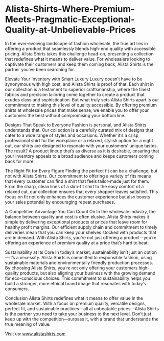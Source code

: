 # Alista-Shirts-Where-Premium-Meets-Pragmatic-Exceptional-Quality-at-Unbelievable-Prices
In the ever-evolving landscape of fashion wholesale, the true art lies in offering a product that seamlessly blends high-end quality with accessible pricing. Alista Shirts takes this challenge head-on, presenting a collection that redefines what it means to deliver value. For wholesalers looking to captivate their customers and keep them coming back, Alista Shirts is the partner you’ve been searching for.

Elevate Your Inventory with Smart Luxury
Luxury doesn’t have to be synonymous with high cost, and Alista Shirts is proof of that. Each shirt in our collection is a testament to superior craftsmanship, where the finest fabrics and precision tailoring come together to create a product that exudes class and sophistication. But what truly sets Alista Shirts apart is our commitment to making this level of quality accessible. By offering premium shirts at wholesale prices that make sense, we enable you to offer your customers the best without compromising your bottom line.

Designs That Speak to Everyone
Fashion is personal, and Alista Shirts understands that. Our collection is a carefully curated mix of designs that cater to a wide range of styles and occasions. Whether it’s a crisp, professional shirt for the workplace or a relaxed, stylish option for a night out, our shirts are designed to resonate with your customers’ unique tastes. The result? A product lineup that’s as diverse as it is desirable, ensuring that your inventory appeals to a broad audience and keeps customers coming back for more.

The Right Fit for Every Figure
Finding the perfect fit can be a challenge, but not with Alista Shirts. Our commitment to offering a variety of fits means that every customer can find a shirt that feels tailor-made just for them. From the sharp, clean lines of a slim-fit shirt to the easy comfort of a relaxed cut, our collection ensures that every shopper leaves satisfied. This focus on fit not only enhances the customer experience but also boosts your sales potential by encouraging repeat purchases.

A Competitive Advantage You Can Count On
In the wholesale industry, the balance between quality and cost is often elusive. Alista Shirts makes it simple by delivering exceptional products at prices that leave room for healthy profit margins. Our efficient supply chain and commitment to timely deliveries mean that you can keep your shelves stocked with products that are in demand. With Alista Shirts, you’re not just offering a product—you’re offering an experience of premium quality at a price that’s hard to beat.

Sustainability at Its Core
In today’s market, sustainability isn’t just an option—it’s a necessity. Alista Shirts is committed to responsible fashion, using sustainable materials and environmentally friendly production processes. By choosing Alista Shirts, you’re not only offering your customers high-quality products, but also aligning your business with the growing demand for eco-conscious choices. This commitment to sustainability helps you build a stronger, more ethical brand image that resonates with today’s consumers.

Conclusion
Alista Shirts redefines what it means to offer value in the wholesale market. With a focus on premium quality, versatile designs, perfect fit, and sustainable practices—all at unbeatable prices—Alista Shirts is the partner you need to take your business to the next level. Don’t just keep up with the competition—surpass it, with a brand that understands the true meaning of value.

Visit us: www.alistashirts.com
